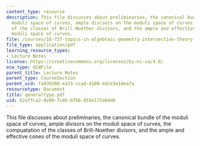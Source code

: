 ```yaml
---
content_type: resource
description: This file discusses about preliminaries, the canonical bundle of the
  moduli space of curves, ample divisors on the moduli space of curves, the compuatation
  of the classes of Brill-Noether divisors, and the ample and effective cones of the
  moduli space of curves.
file: /courses/18-727-topics-in-algebraic-geometry-intersection-theory-on-moduli-spaces-spring-2006/62affca28e907c4bbfb6655e172a04d6_generaltype.pdf
file_type: application/pdf
learning_resource_types:
- Lecture Notes
license: https://creativecommons.org/licenses/by-nc-sa/4.0/
ocw_type: OCWFile
parent_title: Lecture Notes
parent_type: CourseSection
parent_uid: fa83920d-ea33-ccad-4108-edce3e1dea7a
resourcetype: Document
title: generaltype.pdf
uid: 62affca2-8e90-7c4b-bfb6-655e172a04d6
---
```

This file discusses about preliminaries, the canonical bundle of the moduli space of curves, ample divisors on the moduli space of curves, the compuatation of the classes of Brill-Noether divisors, and the ample and effective cones of the moduli space of curves.